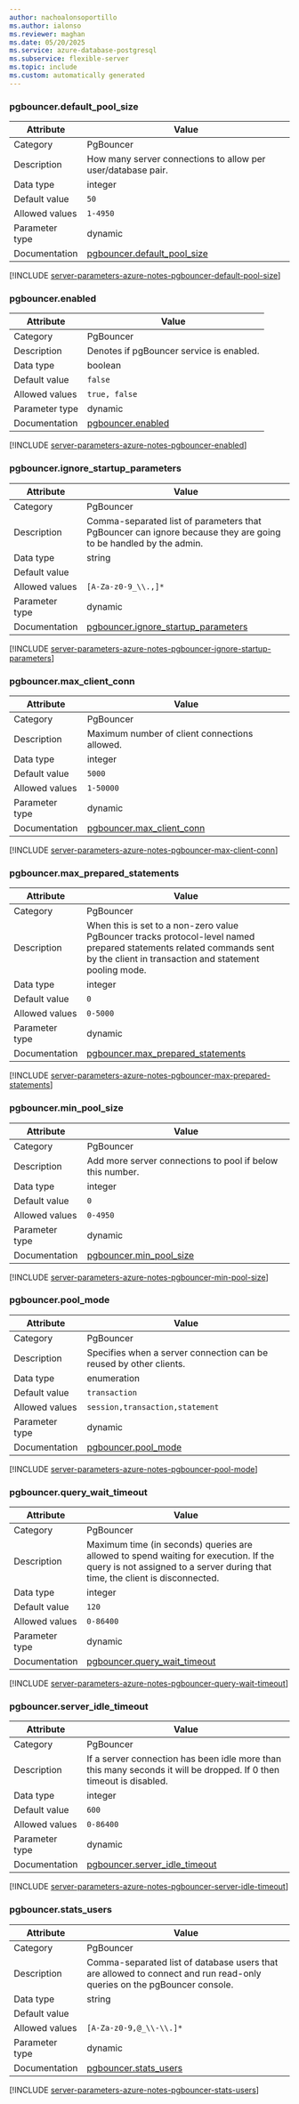 ```yaml
---
author: nachoalonsoportillo
ms.author: ialonso
ms.reviewer: maghan
ms.date: 05/20/2025
ms.service: azure-database-postgresql
ms.subservice: flexible-server
ms.topic: include
ms.custom: automatically generated
---
```

### pgbouncer.default_pool_size

| Attribute | Value |
| --- | --- |
| Category | PgBouncer |
| Description | How many server connections to allow per user/database pair. |
| Data type | integer |
| Default value | `50` |
| Allowed values | `1-4950` |
| Parameter type | dynamic |
| Documentation | [pgbouncer.default_pool_size](https://www.pgbouncer.org/config.html) |


[!INCLUDE [server-parameters-azure-notes-pgbouncer-default-pool-size](./server-parameters-azure-notes-pgbouncer-default-pool-size.md)]



### pgbouncer.enabled

| Attribute | Value |
| --- | --- |
| Category | PgBouncer |
| Description | Denotes if pgBouncer service is enabled. |
| Data type | boolean |
| Default value | `false` |
| Allowed values | `true, false` |
| Parameter type | dynamic |
| Documentation | [pgbouncer.enabled](https://www.pgbouncer.org/config.html) |


[!INCLUDE [server-parameters-azure-notes-pgbouncer-enabled](./server-parameters-azure-notes-pgbouncer-enabled.md)]



### pgbouncer.ignore_startup_parameters

| Attribute | Value |
| --- | --- |
| Category | PgBouncer |
| Description | Comma-separated list of parameters that PgBouncer can ignore because they are going to be handled by the admin. |
| Data type | string |
| Default value | |
| Allowed values | `[A-Za-z0-9_\\.,]*` |
| Parameter type | dynamic |
| Documentation | [pgbouncer.ignore_startup_parameters](https://www.pgbouncer.org/config.html) |


[!INCLUDE [server-parameters-azure-notes-pgbouncer-ignore-startup-parameters](./server-parameters-azure-notes-pgbouncer-ignore-startup-parameters.md)]



### pgbouncer.max_client_conn

| Attribute | Value |
| --- | --- |
| Category | PgBouncer |
| Description | Maximum number of client connections allowed. |
| Data type | integer |
| Default value | `5000` |
| Allowed values | `1-50000` |
| Parameter type | dynamic |
| Documentation | [pgbouncer.max_client_conn](https://www.pgbouncer.org/config.html) |


[!INCLUDE [server-parameters-azure-notes-pgbouncer-max-client-conn](./server-parameters-azure-notes-pgbouncer-max-client-conn.md)]



### pgbouncer.max_prepared_statements

| Attribute | Value |
| --- | --- |
| Category | PgBouncer |
| Description | When this is set to a non-zero value PgBouncer tracks protocol-level named prepared statements related commands sent by the client in transaction and statement pooling mode. |
| Data type | integer |
| Default value | `0` |
| Allowed values | `0-5000` |
| Parameter type | dynamic |
| Documentation | [pgbouncer.max_prepared_statements](https://www.pgbouncer.org/config.html#max_prepared_statements) |


[!INCLUDE [server-parameters-azure-notes-pgbouncer-max-prepared-statements](./server-parameters-azure-notes-pgbouncer-max-prepared-statements.md)]



### pgbouncer.min_pool_size

| Attribute | Value |
| --- | --- |
| Category | PgBouncer |
| Description | Add more server connections to pool if below this number. |
| Data type | integer |
| Default value | `0` |
| Allowed values | `0-4950` |
| Parameter type | dynamic |
| Documentation | [pgbouncer.min_pool_size](https://www.pgbouncer.org/config.html) |


[!INCLUDE [server-parameters-azure-notes-pgbouncer-min-pool-size](./server-parameters-azure-notes-pgbouncer-min-pool-size.md)]



### pgbouncer.pool_mode

| Attribute | Value |
| --- | --- |
| Category | PgBouncer |
| Description | Specifies when a server connection can be reused by other clients. |
| Data type | enumeration |
| Default value | `transaction` |
| Allowed values | `session,transaction,statement` |
| Parameter type | dynamic |
| Documentation | [pgbouncer.pool_mode](https://www.pgbouncer.org/config.html) |


[!INCLUDE [server-parameters-azure-notes-pgbouncer-pool-mode](./server-parameters-azure-notes-pgbouncer-pool-mode.md)]



### pgbouncer.query_wait_timeout

| Attribute | Value |
| --- | --- |
| Category | PgBouncer |
| Description | Maximum time (in seconds) queries are allowed to spend waiting for execution. If the query is not assigned to a server during that time, the client is disconnected. |
| Data type | integer |
| Default value | `120` |
| Allowed values | `0-86400` |
| Parameter type | dynamic |
| Documentation | [pgbouncer.query_wait_timeout](https://www.pgbouncer.org/config.html) |


[!INCLUDE [server-parameters-azure-notes-pgbouncer-query-wait-timeout](./server-parameters-azure-notes-pgbouncer-query-wait-timeout.md)]



### pgbouncer.server_idle_timeout

| Attribute | Value |
| --- | --- |
| Category | PgBouncer |
| Description | If a server connection has been idle more than this many seconds it will be dropped. If 0 then timeout is disabled. |
| Data type | integer |
| Default value | `600` |
| Allowed values | `0-86400` |
| Parameter type | dynamic |
| Documentation | [pgbouncer.server_idle_timeout](https://www.pgbouncer.org/config.html) |


[!INCLUDE [server-parameters-azure-notes-pgbouncer-server-idle-timeout](./server-parameters-azure-notes-pgbouncer-server-idle-timeout.md)]



### pgbouncer.stats_users

| Attribute | Value |
| --- | --- |
| Category | PgBouncer |
| Description | Comma-separated list of database users that are allowed to connect and run read-only queries on the pgBouncer console. |
| Data type | string |
| Default value | |
| Allowed values | `[A-Za-z0-9,@_\\-\\.]*` |
| Parameter type | dynamic |
| Documentation | [pgbouncer.stats_users](https://www.pgbouncer.org/config.html) |


[!INCLUDE [server-parameters-azure-notes-pgbouncer-stats-users](./server-parameters-azure-notes-pgbouncer-stats-users.md)]



